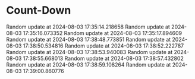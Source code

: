 # Count-Down
Random update at 2024-08-03 17:35:14.218658
Random update at 2024-08-03 17:35:16.073352
Random update at 2024-08-03 17:35:17.894609
Random update at 2024-08-03 17:38:48.773851
Random update at 2024-08-03 17:38:50.534816
Random update at 2024-08-03 17:38:52.222787
Random update at 2024-08-03 17:38:53.940083
Random update at 2024-08-03 17:38:55.668013
Random update at 2024-08-03 17:38:57.432802
Random update at 2024-08-03 17:38:59.108264
Random update at 2024-08-03 17:39:00.860776